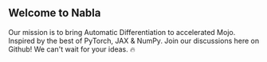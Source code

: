 ## Welcome to Nabla

Our mission is to bring Automatic Differentiation to accelerated Mojo. Inspired by the best of PyTorch, JAX & NumPy. Join our discussions here on Github! We can't wait for your ideas. :fire:
